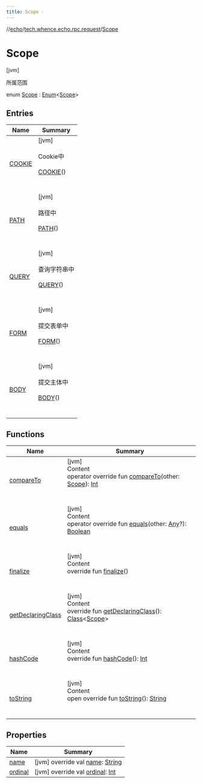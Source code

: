 ```yaml
---
title: Scope -
---
```

//[echo](../../index.md)/[tech.whence.echo.rpc.request](../index.md)/[Scope](index.md)



# Scope  
 [jvm] 

所属范围

enum [Scope](index.md) : [Enum](https://kotlinlang.org/api/latest/jvm/stdlib/kotlin/-enum/index.html)<[Scope](index.md)>    


## Entries  
  
|  Name|  Summary| 
|---|---|
| [COOKIE](-c-o-o-k-i-e/index.md)|  [jvm] <br><br>Cookie中<br><br>[COOKIE](-c-o-o-k-i-e/index.md)()  <br>  <br>   <br>
| [PATH](-p-a-t-h/index.md)|  [jvm] <br><br>路径中<br><br>[PATH](-p-a-t-h/index.md)()  <br>  <br>   <br>
| [QUERY](-q-u-e-r-y/index.md)|  [jvm] <br><br>查询字符串中<br><br>[QUERY](-q-u-e-r-y/index.md)()  <br>  <br>   <br>
| [FORM](-f-o-r-m/index.md)|  [jvm] <br><br>提交表单中<br><br>[FORM](-f-o-r-m/index.md)()  <br>  <br>   <br>
| [BODY](-b-o-d-y/index.md)|  [jvm] <br><br>提交主体中<br><br>[BODY](-b-o-d-y/index.md)()  <br>  <br>   <br>


## Functions  
  
|  Name|  Summary| 
|---|---|
| [compareTo](-b-o-d-y/index.md#kotlin/Enum/compareTo/#tech.whence.echo.rpc.request.Scope/PointingToDeclaration/)| [jvm]  <br>Content  <br>operator override fun [compareTo](-b-o-d-y/index.md#kotlin/Enum/compareTo/#tech.whence.echo.rpc.request.Scope/PointingToDeclaration/)(other: [Scope](index.md)): [Int](https://kotlinlang.org/api/latest/jvm/stdlib/kotlin/-int/index.html)  <br><br><br>
| [equals](../../tech.whence.echo.webclient.response/-response-mocker/-purpose/-p-a-r-s-e-d/index.md#kotlin/Enum/equals/#kotlin.Any?/PointingToDeclaration/)| [jvm]  <br>Content  <br>operator override fun [equals](../../tech.whence.echo.webclient.response/-response-mocker/-purpose/-p-a-r-s-e-d/index.md#kotlin/Enum/equals/#kotlin.Any?/PointingToDeclaration/)(other: [Any](https://kotlinlang.org/api/latest/jvm/stdlib/kotlin/-any/index.html)?): [Boolean](https://kotlinlang.org/api/latest/jvm/stdlib/kotlin/-boolean/index.html)  <br><br><br>
| [finalize](../../tech.whence.echo.webclient.response/-response-mocker/-purpose/-p-a-r-s-e-d/index.md#kotlin/Enum/finalize/#/PointingToDeclaration/)| [jvm]  <br>Content  <br>override fun [finalize](../../tech.whence.echo.webclient.response/-response-mocker/-purpose/-p-a-r-s-e-d/index.md#kotlin/Enum/finalize/#/PointingToDeclaration/)()  <br><br><br>
| [getDeclaringClass](../../tech.whence.echo.webclient.response/-response-mocker/-purpose/-p-a-r-s-e-d/index.md#kotlin/Enum/getDeclaringClass/#/PointingToDeclaration/)| [jvm]  <br>Content  <br>override fun [getDeclaringClass](../../tech.whence.echo.webclient.response/-response-mocker/-purpose/-p-a-r-s-e-d/index.md#kotlin/Enum/getDeclaringClass/#/PointingToDeclaration/)(): [Class](https://docs.oracle.com/javase/8/docs/api/java/lang/Class.html)<[Scope](index.md)>  <br><br><br>
| [hashCode](../../tech.whence.echo.webclient.response/-response-mocker/-purpose/-p-a-r-s-e-d/index.md#kotlin/Enum/hashCode/#/PointingToDeclaration/)| [jvm]  <br>Content  <br>override fun [hashCode](../../tech.whence.echo.webclient.response/-response-mocker/-purpose/-p-a-r-s-e-d/index.md#kotlin/Enum/hashCode/#/PointingToDeclaration/)(): [Int](https://kotlinlang.org/api/latest/jvm/stdlib/kotlin/-int/index.html)  <br><br><br>
| [toString](../../tech.whence.echo.webclient.response/-response-mocker/-purpose/-p-a-r-s-e-d/index.md#kotlin/Enum/toString/#/PointingToDeclaration/)| [jvm]  <br>Content  <br>open override fun [toString](../../tech.whence.echo.webclient.response/-response-mocker/-purpose/-p-a-r-s-e-d/index.md#kotlin/Enum/toString/#/PointingToDeclaration/)(): [String](https://kotlinlang.org/api/latest/jvm/stdlib/kotlin/-string/index.html)  <br><br><br>


## Properties  
  
|  Name|  Summary| 
|---|---|
| [name](index.md#tech.whence.echo.rpc.request/Scope/name/#/PointingToDeclaration/)|  [jvm] override val [name](index.md#tech.whence.echo.rpc.request/Scope/name/#/PointingToDeclaration/): [String](https://kotlinlang.org/api/latest/jvm/stdlib/kotlin/-string/index.html)   <br>
| [ordinal](index.md#tech.whence.echo.rpc.request/Scope/ordinal/#/PointingToDeclaration/)|  [jvm] override val [ordinal](index.md#tech.whence.echo.rpc.request/Scope/ordinal/#/PointingToDeclaration/): [Int](https://kotlinlang.org/api/latest/jvm/stdlib/kotlin/-int/index.html)   <br>

